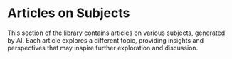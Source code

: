 # Articles on Subjects

This section of the library contains articles on various subjects, generated by AI. Each article explores a different topic, providing insights and perspectives that may inspire further exploration and discussion.
